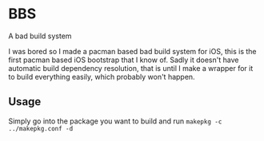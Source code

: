# BBS
A bad build system

I was bored so I made a pacman based bad build system for iOS, this is the first pacman based iOS bootstrap that I know of. 
Sadly it doesn't have automatic build dependency resolution, that is until I make a wrapper for it to build everything easily, which probably won't happen.

## Usage
Simply go into the package you want to build and run `makepkg -c ../makepkg.conf -d`
